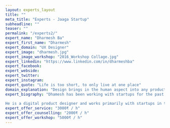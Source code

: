 ```yaml
---
layout: experts_layout
title: ""
meta_title: "Experts - Jaaga Startup"
subheadline: ""
teaser: ""
permalink: "/experts2/"
expert_name: "Dharmesh Ba"
expert_first_name: "Dharmesh"
expert_domain: "UX Designer"
expert_image: "dharmesh.jpg"
expert_image_workshop: "2016_Workshop Collage.jpg"
expert_linkedin: "https://www.linkedin.com/in/dharmeshba"
expert_facebook: 
expert_webside: 
expert_twitter: 
expert_instagram: 
expert_quote: "Life is too short, to only live at one place"
domain_explanation: "Design brings in the human aspect into any product or service. However attractive an idea might be on a paper, it takes a bunch of people to use the product and make it successful. Design helps you in facilitating the conversation between your product and people. For any entrepreneur, who is building a people centric startup, design and its understanding becomes an essential skill."
expert_biography: "Dhamesh has been working with startups for the past 3 years and has in depth understanding of how a product shapes itself during various phases of a startup. His expertise can help the entrepreneurs in eliminating the unnecessary and retaining the essential for a product . 
 
He is a digital product designer and works primarily with startups in translating their vision into the product. Dahmesh has previously worked with Adobe, headed the design team in a food tech startup called 'Holachef' and also collaborated with Bill and Melinda Gates foundation for the 'Records for Life' project. He is a graduate from National Institute of Design, Ahmedabad."
expert_offer_service: "3000₹ / h"
expert_offer_counselling: "2000₹ / h"
expert_offer_workshop: "5000₹ / h"
---
```


